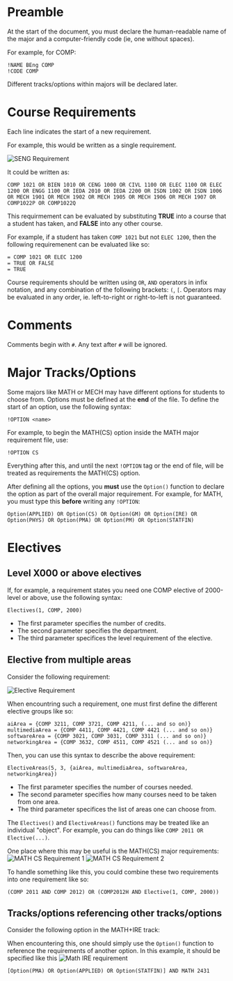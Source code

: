 # Preamble
At the start of the document, you must declare the human-readable name of the major and a computer-friendly code (ie, one without spaces).

For example, for COMP:
```
!NAME BEng COMP
!CODE COMP
```

Different tracks/options within majors will be declared later.
# Course Requirements
Each line indicates the start of a new requirement.

For example, this would be written as a single requirement.

![SENG Requirement](https://user-images.githubusercontent.com/55091936/172810926-8b5fadc9-4568-4c22-a918-a272714d6c80.png)


It could be written as:

```
COMP 1021 OR BIEN 1010 OR CENG 1000 OR CIVL 1100 OR ELEC 1100 OR ELEC 1200 OR ENGG 1100 OR IEDA 2010 OR IEDA 2200 OR ISDN 1002 OR ISDN 1006 OR MECH 1901 OR MECH 1902 OR MECH 1905 OR MECH 1906 OR MECH 1907 OR COMP1022P OR COMP1022Q
```

This requirmement can be evaluated by substituting **TRUE** into a course that a student has taken, and **FALSE** into any other course.

For example, if a student has taken `COMP 1021` but not `ELEC 1200`, then the following requiremenent can be evaluated like so:

```
= COMP 1021 OR ELEC 1200
= TRUE OR FALSE
= TRUE
```

Course requirements should be written using `OR`, `AND`  operators in infix notation, and any combination of the following brackets: `(`, `[`. Operators may be evaluated in any order, ie. left-to-right or right-to-left is not guaranteed.

# Comments
Comments begin with `#`. Any text after `#` will be ignored.

# Major Tracks/Options
Some majors like MATH or MECH may have different options for students to choose from.  Options must be defined at the **end** of the file. To define the start of an option, use the following syntax:

```
!OPTION <name>
```

For example, to begin the MATH(CS) option inside the MATH major requirement file, use:

```
!OPTION CS
```

Everything after this, and until the next `!OPTION` tag or the end of file, will be treated as requirements the MATH(CS) option.

After defining all the options, you **must** use the `Option()` function to declare the option as part of the overall major requirement. For example, for MATH, you must type this **before** writing any `!OPTION`:

```
Option(APPLIED) OR Option(CS) OR Option(GM) OR Option(IRE) OR Option(PHYS) OR Option(PMA) OR Option(PM) OR Option(STATFIN)
```

# Electives
## Level X000 or above electives
If, for example, a requirement states you need one COMP elective of 2000-level or above, use the following syntax:

```
Electives(1, COMP, 2000)
```

* The first parameter specifies the number of credits. 
* The second parameter specifies the department. 
* The third parameter specifices the level requirement of the elective.

## Elective from multiple areas
Consider the following requirement:

![Elective Requirement](https://user-images.githubusercontent.com/55091936/172811017-54426178-3cf6-41ba-b64b-d0b4d77a0857.png)


When encountring such a requirement, one must first define the different elective groups like so:

```
aiArea = {COMP 3211, COMP 3721, COMP 4211, (... and so on)}
multimediaArea = {COMP 4411, COMP 4421, COMP 4421 (... and so on)}
softwareArea = {COMP 3021, COMP 3031, COMP 3311 (... and so on)}
networkingArea = {COMP 3632, COMP 4511, COMP 4521 (... and so on)}
```

Then, you can use this syntax to describe the above requirement:

```
ElectiveAreas(5, 3, {aiArea, multimediaArea, softwareArea, networkingArea})
```

* The first parameter specifies the number of courses needed. 
* The second parameter specifies how many courses need to be taken from one area. 
* The third parameter specifices the list of areas one can choose from.

The `Electives()` and `ElectiveAreas()` functions may be treated like an individual "object". For example, you can do things like `COMP 2011 OR Elective(...)`.

One place where this may be useful is the MATH(CS) major requirements:
![MATH CS Requirement 1](https://user-images.githubusercontent.com/55091936/172811138-0d927768-c78f-4c95-84c0-15de9c4a2536.png)
![MATH CS Requirement 2](https://user-images.githubusercontent.com/55091936/172811145-a829a373-8aef-4eeb-9044-6cc5ee220bb3.png)


To handle something like this, you could combine these two requirements into one requirement like so:
```
(COMP 2011 AND COMP 2012) OR (COMP2012H AND Elective(1, COMP, 2000))
```

## Tracks/options referencing other tracks/options
Consider the following option in the MATH+IRE track:

When encountering this, one should simply use the `Option()` function to reference the requirements of another option. In this example, it should be specified like this
![Math IRE requirement](https://user-images.githubusercontent.com/55091936/172811207-f8b15bd8-c26d-4493-99a8-fc8318fd612b.png)
```
[Option(PMA) OR Option(APPLIED) OR Option(STATFIN)] AND MATH 2431
```
